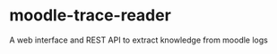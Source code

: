 moodle-trace-reader
===================

A web interface and REST API to extract knowledge from moodle logs
